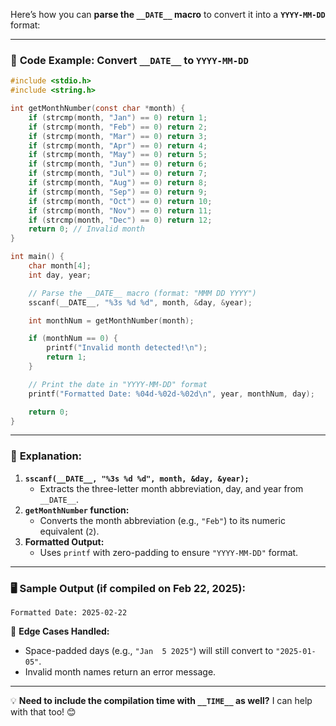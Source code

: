 Here’s how you can **parse the `__DATE__` macro** to convert it into a **`YYYY-MM-DD`** format:

---

### 🚀 **Code Example: Convert `__DATE__` to `YYYY-MM-DD`**

```c
#include <stdio.h>
#include <string.h>

int getMonthNumber(const char *month) {
    if (strcmp(month, "Jan") == 0) return 1;
    if (strcmp(month, "Feb") == 0) return 2;
    if (strcmp(month, "Mar") == 0) return 3;
    if (strcmp(month, "Apr") == 0) return 4;
    if (strcmp(month, "May") == 0) return 5;
    if (strcmp(month, "Jun") == 0) return 6;
    if (strcmp(month, "Jul") == 0) return 7;
    if (strcmp(month, "Aug") == 0) return 8;
    if (strcmp(month, "Sep") == 0) return 9;
    if (strcmp(month, "Oct") == 0) return 10;
    if (strcmp(month, "Nov") == 0) return 11;
    if (strcmp(month, "Dec") == 0) return 12;
    return 0; // Invalid month
}

int main() {
    char month[4];
    int day, year;

    // Parse the __DATE__ macro (format: "MMM DD YYYY")
    sscanf(__DATE__, "%3s %d %d", month, &day, &year);

    int monthNum = getMonthNumber(month);

    if (monthNum == 0) {
        printf("Invalid month detected!\n");
        return 1;
    }

    // Print the date in "YYYY-MM-DD" format
    printf("Formatted Date: %04d-%02d-%02d\n", year, monthNum, day);

    return 0;
}
```

---

### 📝 **Explanation:**
1. **`sscanf(__DATE__, "%3s %d %d", month, &day, &year);`**  
   - Extracts the three-letter month abbreviation, day, and year from `__DATE__`.  
2. **`getMonthNumber` function:**  
   - Converts the month abbreviation (e.g., `"Feb"`) to its numeric equivalent (`2`).  
3. **Formatted Output:**  
   - Uses `printf` with zero-padding to ensure `"YYYY-MM-DD"` format.

---

### 🖥️ **Sample Output (if compiled on Feb 22, 2025):**  
```
Formatted Date: 2025-02-22
```

🔔 **Edge Cases Handled:**  
- Space-padded days (e.g., `"Jan  5 2025"`) will still convert to `"2025-01-05"`.  
- Invalid month names return an error message.  

---

💡 **Need to include the compilation time with `__TIME__` as well?** I can help with that too! 😊
